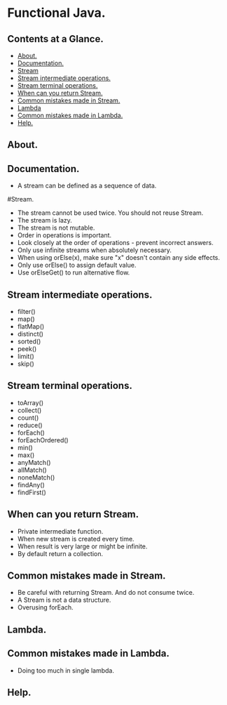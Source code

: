 # Functional Java.





## Contents at a Glance.
* [About.](#about)
* [Documentation.](#documentation)
* [Stream](#stream)
* [Stream intermediate operations.](#stream-intermediate-operations)
* [Stream terminal operations.](#stream-terminal-operations)
* [When can you return Stream.](#when-can-you-return-stream)
* [Common mistakes made in Stream.](#common-mistakes-made-in-stream)
* [Lambda](#lambda)
* [Common mistakes made in Lambda.](#common-mistakes-made-in-lambda)
* [Help.](#help)





## About.





## Documentation.
* A stream can be defined as a sequence of data.





#Stream.
* The stream cannot be used twice. You should not reuse Stream.
* The stream is lazy.
* The stream is not mutable.
* Order in operations is important.
* Look closely at the order of operations - prevent incorrect answers.
* Only use infinite streams when absolutely necessary. 
* When using orElse(x), make sure "x" doesn't contain any side effects.
* Only use orElse() to assign default value.
* Use orElseGet() to run alternative flow.




## Stream intermediate operations.
* filter()
* map()
* flatMap()
* distinct()
* sorted()
* peek()
* limit()
* skip()





## Stream terminal operations.
* toArray()
* collect()
* count()
* reduce()
* forEach()
* forEachOrdered()
* min()
* max()
* anyMatch()
* allMatch()
* noneMatch()
* findAny()
* findFirst()





## When can you return Stream.
* Private intermediate function.
* When new stream is created every time.
* When result is very large or might be infinite.
* By default return a collection.





## Common mistakes made in Stream.
* Be careful with returning Stream. And do not consume twice.
* A Stream is not a data structure.
* Overusing forEach.





## Lambda.





## Common mistakes made in Lambda.
* Doing too much in single lambda.





## Help.
